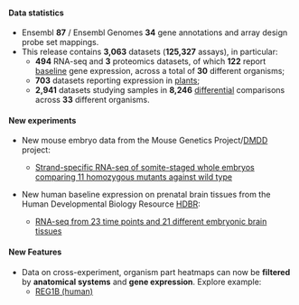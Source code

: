 #### Data statistics

- Ensembl **87** / Ensembl Genomes **34** gene annotations and array design probe set mappings.
- This release contains **3,063** datasets (**125,327** assays), in particular:
    - **494** RNA-seq and **3** proteomics datasets, of which **122** report [baseline](https://www.ebi.ac.uk/gxa/baseline/experiments) gene expression, across a total of **30** different organisms;
    - **703** datasets reporting expression in [plants](https://www.ebi.ac.uk/gxa/plant/experiments);
    - **2,941** datasets studying samples in **8,246** [differential](https://www.ebi.ac.uk/gxa/help/index.html#differential-expression) comparisons across **33** different organisms.

#### New experiments

- New mouse embryo data from the Mouse Genetics Project/[DMDD](http://dmdd.org.uk) project:
    - [Strand-specific RNA-seq of somite-staged whole embryos comparing 11 homozygous mutants against wild type](https://www.ebi.ac.uk/gxa/experiments/E-MTAB-5224)

- New human baseline expression on prenatal brain tissues from the Human Developmental Biology Resource [HDBR](http://www.hdbr.org):
    - [RNA-seq from 23 time points and 21 different embryonic brain tissues](https://www.ebi.ac.uk/gxa/experiments/E-MTAB-4840)

#### New Features

- Data on cross-experiment, organism part heatmaps can now be **filtered** by **anatomical systems** and **gene expression**. Explore example:
    - [REG1B (human)](https://www.ebi.ac.uk/gxa/genes/ENSG00000172023)